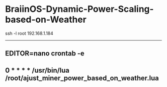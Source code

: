 # BraiinOS-Dynamic-Power-Scaling-based-on-Weather

ssh -l root 192.168.1.184


----
EDITOR=nano crontab -e
----
0 * * * * /usr/bin/lua /root/ajust_miner_power_based_on_weather.lua
----


